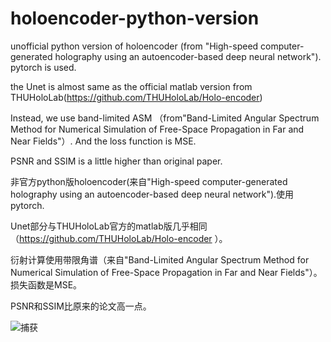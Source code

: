 # holoencoder-python-version

unofficial python version of holoencoder (from "High-speed computer-generated holography  using an autoencoder-based deep neural network"). pytorch is used.

the Unet is almost same as the official matlab version from THUHoloLab(https://github.com/THUHoloLab/Holo-encoder)

Instead, we use band-limited ASM （from"Band-Limited Angular Spectrum Method for Numerical Simulation of Free-Space Propagation in Far and Near Fields"）. And the loss function is MSE.

PSNR and SSIM is a little higher than original paper.


非官方python版holoencoder(来自"High-speed computer-generated holography  using an autoencoder-based deep neural network").使用pytorch.

Unet部分与THUHoloLab官方的matlab版几乎相同（https://github.com/THUHoloLab/Holo-encoder ）。
 
衍射计算使用带限角谱（来自"Band-Limited Angular Spectrum Method for Numerical Simulation of Free-Space Propagation in Far and Near Fields"）。损失函数是MSE。

PSNR和SSIM比原来的论文高一点。


![捕获](https://user-images.githubusercontent.com/57349703/175008808-c254a22e-359e-480c-a9f9-ec03a64c3172.PNG)
